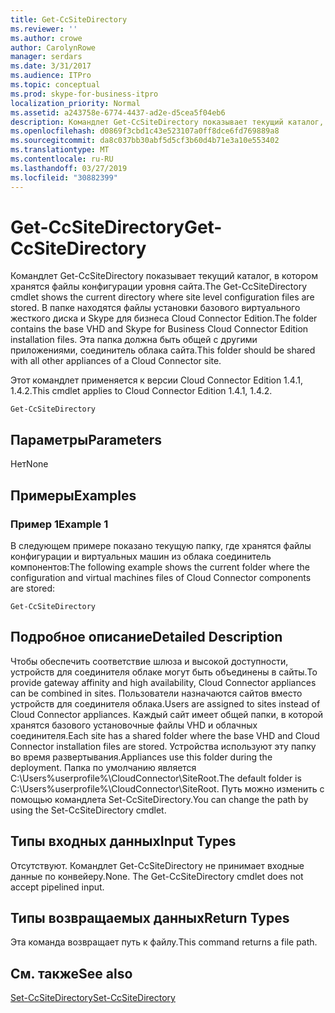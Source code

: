 ```yaml
---
title: Get-CcSiteDirectory
ms.reviewer: ''
ms.author: crowe
author: CarolynRowe
manager: serdars
ms.date: 3/31/2017
ms.audience: ITPro
ms.topic: conceptual
ms.prod: skype-for-business-itpro
localization_priority: Normal
ms.assetid: a243758e-6774-4437-ad2e-d5cea5f04eb6
description: Командлет Get-CcSiteDirectory показывает текущий каталог, в котором хранятся файлы конфигурации уровня сайта. В папке находятся файлы установки базового виртуального жесткого диска и Skype для бизнеса Cloud Connector Edition. Эта папка должна быть общей с другими приложениями, соединитель облака сайта.
ms.openlocfilehash: d0869f3cbd1c43e523107a0ff8dce6fd769889a8
ms.sourcegitcommit: da8c037bb30abf5d5cf3b60d4b71e3a10e553402
ms.translationtype: MT
ms.contentlocale: ru-RU
ms.lasthandoff: 03/27/2019
ms.locfileid: "30882399"
---
```

# <a name="get-ccsitedirectory"></a><span data-ttu-id="7050c-105">Get-CcSiteDirectory</span><span class="sxs-lookup"><span data-stu-id="7050c-105">Get-CcSiteDirectory</span></span>
 
<span data-ttu-id="7050c-106">Командлет Get-CcSiteDirectory показывает текущий каталог, в котором хранятся файлы конфигурации уровня сайта.</span><span class="sxs-lookup"><span data-stu-id="7050c-106">The Get-CcSiteDirectory cmdlet shows the current directory where site level configuration files are stored.</span></span> <span data-ttu-id="7050c-107">В папке находятся файлы установки базового виртуального жесткого диска и Skype для бизнеса Cloud Connector Edition.</span><span class="sxs-lookup"><span data-stu-id="7050c-107">The folder contains the base VHD and Skype for Business Cloud Connector Edition installation files.</span></span> <span data-ttu-id="7050c-108">Эта папка должна быть общей с другими приложениями, соединитель облака сайта.</span><span class="sxs-lookup"><span data-stu-id="7050c-108">This folder should be shared with all other appliances of a Cloud Connector site.</span></span>
  
<span data-ttu-id="7050c-109">Этот командлет применяется к версии Cloud Connector Edition 1.4.1, 1.4.2.</span><span class="sxs-lookup"><span data-stu-id="7050c-109">This cmdlet applies to Cloud Connector Edition 1.4.1, 1.4.2.</span></span>
  
```
Get-CcSiteDirectory
```

## <a name="parameters"></a><span data-ttu-id="7050c-110">Параметры</span><span class="sxs-lookup"><span data-stu-id="7050c-110">Parameters</span></span>

<span data-ttu-id="7050c-111">Нет</span><span class="sxs-lookup"><span data-stu-id="7050c-111">None</span></span>
  
## <a name="examples"></a><span data-ttu-id="7050c-112">Примеры</span><span class="sxs-lookup"><span data-stu-id="7050c-112">Examples</span></span>
<span data-ttu-id="7050c-113"><a name="Examples"> </a></span><span class="sxs-lookup"><span data-stu-id="7050c-113"></span></span>

### <a name="example-1"></a><span data-ttu-id="7050c-114">Пример 1</span><span class="sxs-lookup"><span data-stu-id="7050c-114">Example 1</span></span>

<span data-ttu-id="7050c-115">В следующем примере показано текущую папку, где хранятся файлы конфигурации и виртуальных машин из облака соединитель компонентов:</span><span class="sxs-lookup"><span data-stu-id="7050c-115">The following example shows the current folder where the configuration and virtual machines files of Cloud Connector components are stored:</span></span>
  
```
Get-CcSiteDirectory
```

## <a name="detailed-description"></a><span data-ttu-id="7050c-116">Подробное описание</span><span class="sxs-lookup"><span data-stu-id="7050c-116">Detailed Description</span></span>
<span data-ttu-id="7050c-117"><a name="DetailedDescription"> </a></span><span class="sxs-lookup"><span data-stu-id="7050c-117"></span></span>

<span data-ttu-id="7050c-118">Чтобы обеспечить соответствие шлюза и высокой доступности, устройств для соединителя облаке могут быть объединены в сайты.</span><span class="sxs-lookup"><span data-stu-id="7050c-118">To provide gateway affinity and high availability, Cloud Connector appliances can be combined in sites.</span></span> <span data-ttu-id="7050c-119">Пользователи назначаются сайтов вместо устройств для соединителя облака.</span><span class="sxs-lookup"><span data-stu-id="7050c-119">Users are assigned to sites instead of Cloud Connector appliances.</span></span> <span data-ttu-id="7050c-120">Каждый сайт имеет общей папки, в которой хранятся базового установочные файлы VHD и облачных соединителя.</span><span class="sxs-lookup"><span data-stu-id="7050c-120">Each site has a shared folder where the base VHD and Cloud Connector installation files are stored.</span></span> <span data-ttu-id="7050c-121">Устройства используют эту папку во время развертывания.</span><span class="sxs-lookup"><span data-stu-id="7050c-121">Appliances use this folder during the deployment.</span></span> <span data-ttu-id="7050c-122">Папка по умолчанию является C:\Users\%userprofile%\CloudConnector\SiteRoot.</span><span class="sxs-lookup"><span data-stu-id="7050c-122">The default folder is C:\Users\%userprofile%\CloudConnector\SiteRoot.</span></span> <span data-ttu-id="7050c-123">Путь можно изменить с помощью командлета Set-CcSiteDirectory.</span><span class="sxs-lookup"><span data-stu-id="7050c-123">You can change the path by using the Set-CcSiteDirectory cmdlet.</span></span>
  
## <a name="input-types"></a><span data-ttu-id="7050c-124">Типы входных данных</span><span class="sxs-lookup"><span data-stu-id="7050c-124">Input Types</span></span>
<span data-ttu-id="7050c-125"><a name="InputTypes"> </a></span><span class="sxs-lookup"><span data-stu-id="7050c-125"></span></span>

<span data-ttu-id="7050c-p104">Отсутствуют. Командлет Get-CcSiteDirectory не принимает входные данные по конвейеру.</span><span class="sxs-lookup"><span data-stu-id="7050c-p104">None. The Get-CcSiteDirectory cmdlet does not accept pipelined input.</span></span>
  
## <a name="return-types"></a><span data-ttu-id="7050c-128">Типы возвращаемых данных</span><span class="sxs-lookup"><span data-stu-id="7050c-128">Return Types</span></span>
<span data-ttu-id="7050c-129"><a name="ReturnTypes"> </a></span><span class="sxs-lookup"><span data-stu-id="7050c-129"></span></span>

<span data-ttu-id="7050c-130">Эта команда возвращает путь к файлу.</span><span class="sxs-lookup"><span data-stu-id="7050c-130">This command returns a file path.</span></span>
  
## <a name="see-also"></a><span data-ttu-id="7050c-131">См. также</span><span class="sxs-lookup"><span data-stu-id="7050c-131">See also</span></span>
<span data-ttu-id="7050c-132"><a name="ReturnTypes"> </a></span><span class="sxs-lookup"><span data-stu-id="7050c-132"></span></span>

[<span data-ttu-id="7050c-133">Set-CcSiteDirectory</span><span class="sxs-lookup"><span data-stu-id="7050c-133">Set-CcSiteDirectory</span></span>](set-ccsitedirectory.md)
  

